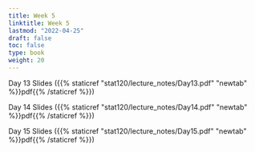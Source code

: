 ```yaml
---
title: Week 5 
linktitle: Week 5
lastmod: "2022-04-25"
draft: false  
toc: false  
type: book  
weight: 20
---
```



Day 13 Slides ({{% staticref "stat120/lecture_notes/Day13.pdf" "newtab" %}}pdf{{% /staticref %}})

Day 14 Slides ({{% staticref "stat120/lecture_notes/Day14.pdf" "newtab" %}}pdf{{% /staticref %}})

Day 15 Slides ({{% staticref "stat120/lecture_notes/Day15.pdf" "newtab" %}}pdf{{% /staticref %}})